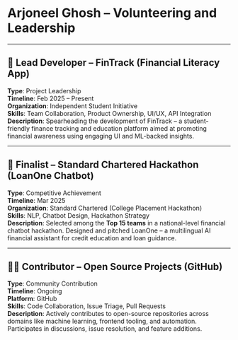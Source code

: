 # Arjoneel Ghosh – Volunteering and Leadership

---

## 💼 Lead Developer – FinTrack (Financial Literacy App)
**Type**: Project Leadership  
**Timeline**: Feb 2025 – Present  
**Organization**: Independent Student Initiative  
**Skills**: Team Collaboration, Product Ownership, UI/UX, API Integration  
**Description**: Spearheading the development of FinTrack – a student-friendly finance tracking and education platform aimed at promoting financial awareness using engaging UI and ML-backed insights.

---

## 🧠 Finalist – Standard Chartered Hackathon (LoanOne Chatbot)
**Type**: Competitive Achievement  
**Timeline**: Mar 2025  
**Organization**: Standard Chartered (College Placement Hackathon)  
**Skills**: NLP, Chatbot Design, Hackathon Strategy  
**Description**: Selected among the **Top 15 teams** in a national-level financial chatbot hackathon. Designed and pitched LoanOne – a multilingual AI financial assistant for credit education and loan guidance.

---

## 🧑‍💻 Contributor – Open Source Projects (GitHub)
**Type**: Community Contribution  
**Timeline**: Ongoing  
**Platform**: GitHub  
**Skills**: Code Collaboration, Issue Triage, Pull Requests  
**Description**: Actively contributes to open-source repositories across domains like machine learning, frontend tooling, and automation. Participates in discussions, issue resolution, and feature additions.

